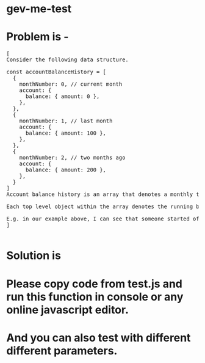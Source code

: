 # gev-me-test

# Problem is - 
<pre>
[
Consider the following data structure.

const accountBalanceHistory = [
  {
    monthNumber: 0, // current month
    account: {
      balance: { amount: 0 },
    },
  },
  {
    monthNumber: 1, // last month
    account: {
      balance: { amount: 100 },
    },
  },
  {
    monthNumber: 2, // two months ago
    account: {
      balance: { amount: 200 },
    },
  }
]
Account balance history is an array that denotes a monthly track record of the balance in someone's account (or simply put how much money they had left that month!)

Each top level object within the array denotes the running balance value within that particular month.

E.g. in our example above, I can see that someone started of with a balance of 200 2 months ago, this decreased to 100 the following month, and again to 0 in the final and current month.
]

</pre>

# Solution is

# Please copy code from test.js and run this function in console or any online javascript editor.
# And you can also test with different different parameters.
